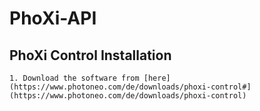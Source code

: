 # PhoXi-API
  ## PhoXi Control Installation
    1. Download the software from [here] (https://www.photoneo.com/de/downloads/phoxi-control#](https://www.photoneo.com/de/downloads/phoxi-control)
